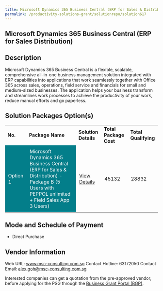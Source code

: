 ```yaml
---
title: Microsoft Dynamics 365 Business Central (ERP for Sales & Distribution)
permalink: /productivity-solutions-grant/solutionrepo/solution617
---
```


## Microsoft Dynamics 365 Business Central (ERP for Sales Distribution)

## Description

Microsoft Dynamics 365 Business Central is a flexible, scalable, comprehensive all-in-one business management solution integrated with ERP capabilities into applications that work seamlessly together with Office 365 across sales, operations, field service and financials for small and medium-sized businesses. The application helps your business transform and streamlines work processes to achieve the productivity of your work, reduce manual efforts and go paperless.

## Solution Packages Option(s)

<table>
<tr>
<td><b>No.</b></td>
<td><b>Package Name</b></td>
<td><b>Solution Details</b></td>
<td><b>Total Package Cost</b></td>
<td><b>Total Qualifying</b></td>
</tr>
<tr>
<td style='padding: 10px; background-color: #037E8A; color: #FFFFFF;'>Option 1</td>
<td style='padding: 10px; background-color: #037E8A; color: #FFFFFF;'>Microsoft Dynamics 365 Business Central (ERP for Sales & Distribution) - Package B (5 Users with PEPPOL unlimited + Field Sales App 3 Users)</td>
<td style='padding: 10px;'><a href='https://www.gobusiness.gov.sg/images/psg/DesensitisedMSCConsultingAnnex3CRwef1July2021_Part_2.pdf' target='_blank'>View Details</a></td>
<td style='padding: 10px;'>45132</td>
<td style='padding: 10px;'>28832</td>
</tr>
</table>

## Mode and Schedule of Payment

 - Direct Purchase

## Vendor Information

 Web URL: www.msc-consulting.com.sg 
Contact Hotline: 63172050 
Contact Email: alex.goh@msc-consulting.com.sg 


Interested companies can get a quotation from the pre-approved vendor, before applying for the PSG through the <a href='https://www.businessgrants.gov.sg/'>Business Grant Portal (BGP)</a>.

<script src="/jquery/resize-tables.js"></script>
